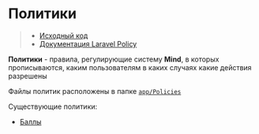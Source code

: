 # Политики

> - [Исходный код][policies]
> - [Документация Laravel Policy][laravel-policy]

**Политики** - правила, регулирующие систему **Mind**, в которых прописываются, каким пользователям в каких случаях какие действия разрешены

Файлы политик расположены в папке [`app/Policies`][policies]

Существующие политики:

- [Баллы](points.md)


[policies]: https://github.com/pomah3/mind-laravel/tree/master/app/Policies
[laravel-policy]: https://laravel.com/docs/5.8/authorization#creating-policies
